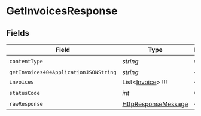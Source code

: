 # GetInvoicesResponse


## Fields

| Field                                                                                                                | Type                                                                                                                 | Required                                                                                                             | Description                                                                                                          |
| -------------------------------------------------------------------------------------------------------------------- | -------------------------------------------------------------------------------------------------------------------- | -------------------------------------------------------------------------------------------------------------------- | -------------------------------------------------------------------------------------------------------------------- |
| `contentType`                                                                                                        | *string*                                                                                                             | :heavy_check_mark:                                                                                                   | N/A                                                                                                                  |
| `getInvoices404ApplicationJSONString`                                                                                | *string*                                                                                                             | :heavy_minus_sign:                                                                                                   | N/A                                                                                                                  |
| `invoices`                                                                                                           | List<[Invoice](../../Models/Shared/Invoice.md)>   !!!                                                                | :heavy_minus_sign:                                                                                                   | Ok                                                                                                                   |
| `statusCode`                                                                                                         | *int*                                                                                                                | :heavy_check_mark:                                                                                                   | N/A                                                                                                                  |
| `rawResponse`                                                                                                        | [HttpResponseMessage](https://learn.microsoft.com/en-us/dotnet/api/system.net.http.httpresponsemessage?view=net-5.0) | :heavy_minus_sign:                                                                                                   | N/A                                                                                                                  |